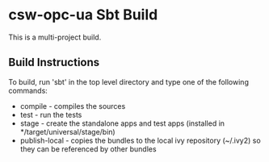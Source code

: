 csw-opc-ua Sbt Build
===============

This is a multi-project build.

Build Instructions
------------------

To build, run 'sbt' in the top level directory and type one of the following commands:

* compile - compiles the sources
* test - run the tests
* stage - create the standalone apps and test apps (installed in */target/universal/stage/bin)
* publish-local - copies the bundles to the local ivy repository (~/.ivy2) so they can be referenced by other bundles
